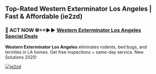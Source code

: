 ## Top-Rated Western Exterminator Los Angeles | Fast & Affordable (ie2zd)

<h3>🐜 ACT NOW 🌐==►► <a href="https://tinyurl.com/2dysvsjj" rel="nofollow">Western Exterminator Los Angeles Special Deals</a></h3>

**Western Exterminator Los Angeles** eliminates rodents, bed bugs, and termites in LA homes. Get free inspections + same-day service. New Solutions 2025!

[![ie2zd](https://i.imgur.com/JCYaghj.jpeg)](https://tinyurl.com/2dysvsjj)